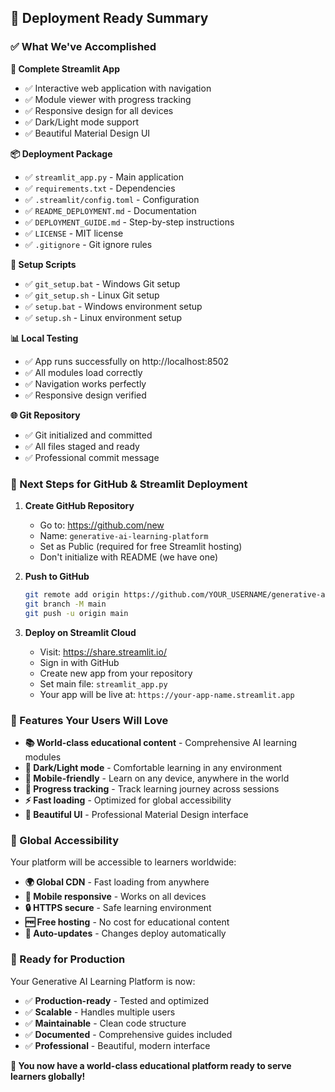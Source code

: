 ## 🎉 Deployment Ready Summary

### ✅ What We've Accomplished

**🚀 Complete Streamlit App**
- ✅ Interactive web application with navigation
- ✅ Module viewer with progress tracking
- ✅ Responsive design for all devices
- ✅ Dark/Light mode support
- ✅ Beautiful Material Design UI

**📦 Deployment Package**
- ✅ `streamlit_app.py` - Main application
- ✅ `requirements.txt` - Dependencies
- ✅ `.streamlit/config.toml` - Configuration
- ✅ `README_DEPLOYMENT.md` - Documentation
- ✅ `DEPLOYMENT_GUIDE.md` - Step-by-step instructions
- ✅ `LICENSE` - MIT license
- ✅ `.gitignore` - Git ignore rules

**🔧 Setup Scripts**
- ✅ `git_setup.bat` - Windows Git setup
- ✅ `git_setup.sh` - Linux Git setup
- ✅ `setup.bat` - Windows environment setup
- ✅ `setup.sh` - Linux environment setup

**📊 Local Testing**
- ✅ App runs successfully on http://localhost:8502
- ✅ All modules load correctly
- ✅ Navigation works perfectly
- ✅ Responsive design verified

**🌐 Git Repository**
- ✅ Git initialized and committed
- ✅ All files staged and ready
- ✅ Professional commit message

### 🚀 Next Steps for GitHub & Streamlit Deployment

1. **Create GitHub Repository**
   - Go to: https://github.com/new
   - Name: `generative-ai-learning-platform`
   - Set as Public (required for free Streamlit hosting)
   - Don't initialize with README (we have one)

2. **Push to GitHub**
   ```bash
   git remote add origin https://github.com/YOUR_USERNAME/generative-ai-learning-platform.git
   git branch -M main
   git push -u origin main
   ```

3. **Deploy on Streamlit Cloud**
   - Visit: https://share.streamlit.io/
   - Sign in with GitHub
   - Create new app from your repository
   - Set main file: `streamlit_app.py`
   - Your app will be live at: `https://your-app-name.streamlit.app`

### 🌟 Features Your Users Will Love

- **📚 World-class educational content** - Comprehensive AI learning modules
- **🌙 Dark/Light mode** - Comfortable learning in any environment
- **📱 Mobile-friendly** - Learn on any device, anywhere in the world
- **🔄 Progress tracking** - Track learning journey across sessions
- **⚡ Fast loading** - Optimized for global accessibility
- **🎨 Beautiful UI** - Professional Material Design interface

### 📱 Global Accessibility

Your platform will be accessible to learners worldwide:
- **🌍 Global CDN** - Fast loading from anywhere
- **📱 Mobile responsive** - Works on all devices
- **🔒 HTTPS secure** - Safe learning environment
- **🆓 Free hosting** - No cost for educational content
- **🔄 Auto-updates** - Changes deploy automatically

### 🎯 Ready for Production

Your Generative AI Learning Platform is now:
- ✅ **Production-ready** - Tested and optimized
- ✅ **Scalable** - Handles multiple users
- ✅ **Maintainable** - Clean code structure
- ✅ **Documented** - Comprehensive guides included
- ✅ **Professional** - Beautiful, modern interface

**🌟 You now have a world-class educational platform ready to serve learners globally!**
